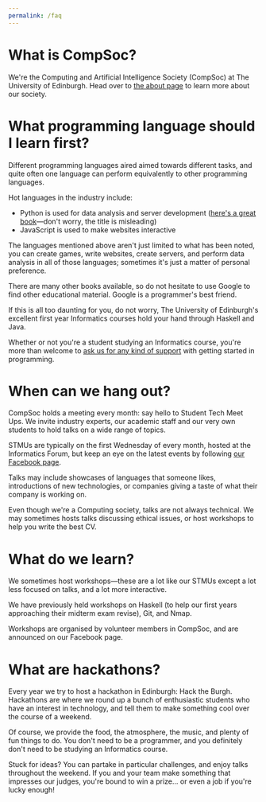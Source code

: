 ```yaml
---
permalink: /faq
---
```


# What is CompSoc?

We're the Computing and Artificial Intelligence Society (CompSoc) at The University of Edinburgh.
Head over to [the about page](/about) to learn more about our society.

# What programming language should I learn first?

Different programming languages aired aimed towards different tasks, and quite often one language
can perform equivalently to other programming languages.

Hot languages in the industry include:

- Python is used for data analysis and server development ([here's a great book](https://learnpythonthehardway.org/book/)—don't worry, the title is misleading)
- JavaScript is used to make websites interactive

The languages mentioned above aren't just limited to what has been noted, you can create games, 
write websites, create servers, and perform data analysis in all of those languages; sometimes
it's just a matter of personal preference.

There are many other books available, so do not hesitate to use Google to find other educational
material. Google is a programmer's best friend.

If this is all too daunting for you, do not worry, The University of Edinburgh's excellent first
year Informatics courses hold your hand through Haskell and Java.

Whether or not you're a student studying an Informatics course, you're more than welcome to [ask
us for any kind of support](/irc) with getting started in programming.

# When can we hang out?

CompSoc holds a meeting every month: say hello to Student Tech Meet Ups. We invite industry experts, 
our academic staff and our very own students to hold talks on a wide range of topics.

STMUs are typically on the first Wednesday of every month, hosted at the Informatics Forum, but keep an eye
on the latest events by following [our Facebook page](https://www.facebook.com/pg/compsoc/events/).

Talks may include showcases of languages that someone likes, introductions of new technologies, or
companies giving a taste of what their company is working on.

Even though we're a Computing society, talks are not always technical. We may sometimes hosts talks
discussing ethical issues, or host workshops to help you write the best CV.

# What do we learn?

We sometimes host workshops—these are a lot like our STMUs except a lot less focused on talks, and a lot
more interactive.

We have previously held workshops on Haskell (to help our first years approaching their midterm exam revise), Git, and Nmap.

Workshops are organised by volunteer members in CompSoc, and are announced on our Facebook page.

# What are hackathons?

Every year we try to host a hackathon in Edinburgh: Hack the Burgh. Hackathons are where we round up a bunch
of enthusiastic students who have an interest in technology, and tell them to make something cool over the 
course of a weekend.

Of course, we provide the food, the atmosphere, the music, and plenty of fun things to do. You don't need to be
a programmer, and you definitely don't need to be studying an Informatics course.

Stuck for ideas? You can partake in particular challenges, and enjoy talks throughout the weekend. If you and your team make
something that impresses our judges, you're bound to win a prize... or even a job if you're lucky enough!
